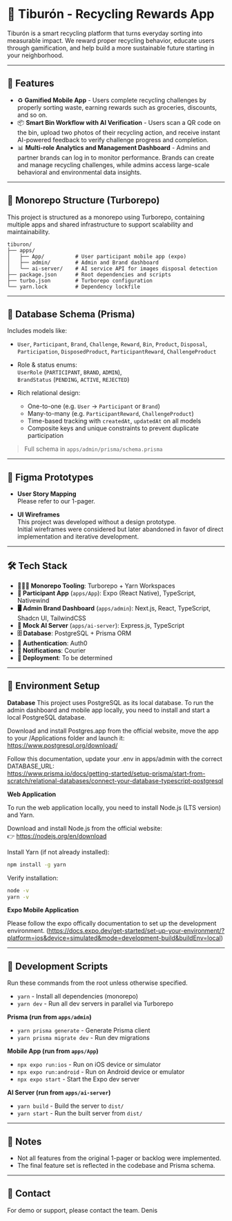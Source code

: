 # 🦈 Tiburón - Recycling Rewards App

Tiburón is a smart recycling platform that turns everyday sorting into measurable impact.
We reward proper recycling behavior, educate users through gamification, and help build a more sustainable future starting in your neighborhood.

---

## 🚀 Features

- ♻️ **Gamified Mobile App** - Users complete recycling challenges by properly sorting waste, earning rewards such as groceries, discounts, and so on.
- 📦 **Smart Bin Workflow with AI Verification** - Users scan a QR code on the bin, upload two photos of their recycling action, and receive instant AI-powered feedback to verify challenge progress and completion.
- 📊 **Multi-role Analytics and Management Dashboard** - Admins and partner brands can log in to monitor performance. Brands can create and manage recycling challenges, while admins access large-scale behavioral and environmental data insights.

---

## 🧩 Monorepo Structure (Turborepo)

This project is structured as a monorepo using Turborepo, containing multiple apps and shared infrastructure to support scalability and maintainability.

```
tiburon/
├── apps/
│   ├── App/          # User participant mobile app (expo)
│   ├── admin/        # Admin and Brand dashboard
│   └── ai-server/    # AI service API for images disposal detection
├── package.json      # Root dependencies and scripts
├── turbo.json        # Turborepo configuration
└── yarn.lock         # Dependency lockfile
```

---

## 🧠 Database Schema (Prisma)

Includes models like:

- `User`, `Participant`, `Brand`, `Challenge`, `Reward`, `Bin`, `Product`, `Disposal`, `Participation`, `DisposedProduct`, `ParticipantReward`, `ChallengeProduct`

- Role & status enums:  
  `UserRole` (`PARTICIPANT`, `BRAND`, `ADMIN`),  
  `BrandStatus` (`PENDING`, `ACTIVE`, `REJECTED`)

- Rich relational design:  
  - One-to-one (e.g. `User` → `Participant` or `Brand`)  
  - Many-to-many (e.g. `ParticipantReward`, `ChallengeProduct`)  
  - Time-based tracking with `createdAt`, `updatedAt` on all models  
  - Composite keys and unique constraints to prevent duplicate participation

> Full schema in `apps/admin/prisma/schema.prisma`


---

## 📱 Figma Prototypes

- **User Story Mapping**  
    Please refer to our 1-pager.

- **UI Wireframes**  
    This project was developed without a design prototype.  
    Initial wireframes were considered but later abandoned in favor of direct implementation and iterative development.

---

## 🛠 Tech Stack

- **🧑‍🤝‍🧑 Monorepo Tooling**: Turborepo + Yarn Workspaces  
- **📱 Participant App** (`apps/App`): Expo (React Native), TypeScript, Nativewind  
- **🖥️ Admin Brand Dashboard** (`apps/admin`): Next.js, React, TypeScript, Shadcn UI, TailwindCSS
- **🧠 Mock AI Server** (`apps/ai-server`): Express.js, TypeScript
- **🗄️ Database**: PostgreSQL + Prisma ORM  
- **🔐 Authentication**: Auth0  
- **📧 Notifications**: Courier  
- **🚀 Deployment**: To be determined

---

## 📝 Environment Setup

**Database**
This project uses PostgreSQL as its local database. To run the admin dashboard and mobile app locally, you need to install and start a local PostgreSQL database.

Download and install Postgres.app from the official website, move the app to your /Applications folder and launch it:\
https://www.postgresql.org/download/



Follow this documentation, update your .env in apps/admin with the correct DATABASE_URL:\
https://www.prisma.io/docs/getting-started/setup-prisma/start-from-scratch/relational-databases/connect-your-database-typescript-postgresql

**Web Application**

To run the web application locally, you need to install Node.js (LTS version) and Yarn.

Download and install Node.js from the official website:  
   👉 https://nodejs.org/en/download

Install Yarn (if not already installed):
  ```bash
  npm install -g yarn
  ```

Verify installation:
  ```bash
  node -v
  yarn -v
  ```

**Expo Mobile Application**

Please follow the expo offically documentation to set up the development environment. (https://docs.expo.dev/get-started/set-up-your-environment/?platform=ios&device=simulated&mode=development-build&buildEnv=local)

---

## 📝 Development Scripts

Run these commands from the root unless otherwise specified.

- `yarn` - Install all dependencies (monorepo)
- `yarn dev` - Run all dev servers in parallel via Turborepo

**Prisma (run from `apps/admin`)**

- `yarn prisma generate` - Generate Prisma client
- `yarn prisma migrate dev` - Run dev migrations

**Mobile App (run from `apps/App`)**

- `npx expo run:ios` - Run on iOS device or simulator
- `npx expo run:android` - Run on Android device or emulator
- `npx expo start` - Start the Expo dev server

**AI Server (run from `apps/ai-server`)**

- `yarn build` - Build the server to `dist/`
- `yarn start` - Run the built server from `dist/`


---

## 📌 Notes

- Not all features from the original 1-pager or backlog were implemented.
- The final feature set is reflected in the codebase and Prisma schema.

---

## 📧 Contact

For demo or support, please contact the team.
Denis